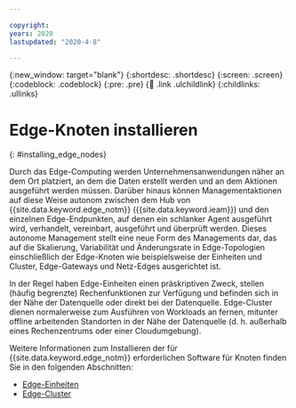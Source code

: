 ```yaml
---

copyright:
years: 2020
lastupdated: "2020-4-8"

---
```


{:new_window: target="blank"}
{:shortdesc: .shortdesc}
{:screen: .screen}
{:codeblock: .codeblock}
{:pre: .pre}
{:child: .link .ulchildlink}
{:childlinks: .ullinks}

# Edge-Knoten installieren
{: #installing_edge_nodes}

Durch das Edge-Computing werden Unternehmensanwendungen näher an dem Ort platziert, an dem die Daten erstellt werden und an dem Aktionen ausgeführt werden müssen. Darüber hinaus können Managementaktionen auf diese Weise autonom zwischen dem Hub von {{site.data.keyword.edge_notm}} ({{site.data.keyword.ieam}}) und den einzelnen Edge-Endpunkten, auf denen ein schlanker Agent ausgeführt wird, verhandelt, vereinbart, ausgeführt und überprüft werden. Dieses autonome Management stellt eine neue Form des Managements dar, das auf die Skalierung, Variabilität und Änderungsrate in Edge-Topologien einschließlich der Edge-Knoten wie beispielsweise der Einheiten und Cluster, Edge-Gateways und Netz-Edges ausgerichtet ist.

In der Regel haben Edge-Einheiten einen präskriptiven Zweck, stellen (häufig begrenzte) Rechenfunktionen zur Verfügung und befinden sich in der Nähe der Datenquelle oder direkt bei der Datenquelle. Edge-Cluster dienen normalerweise zum Ausführen von Workloads an fernen, mitunter offline arbeitenden Standorten in der Nähe der Datenquelle (d. h. außerhalb eines Rechenzentrums oder einer Cloudumgebung).

Weitere Informationen zum Installieren der für {{site.data.keyword.edge_notm}} erforderlichen Software für Knoten finden Sie in den folgenden Abschnitten:

* [Edge-Einheiten](../installing/edge_devices.md)
* [Edge-Cluster](../installing/edge_clusters.md)
